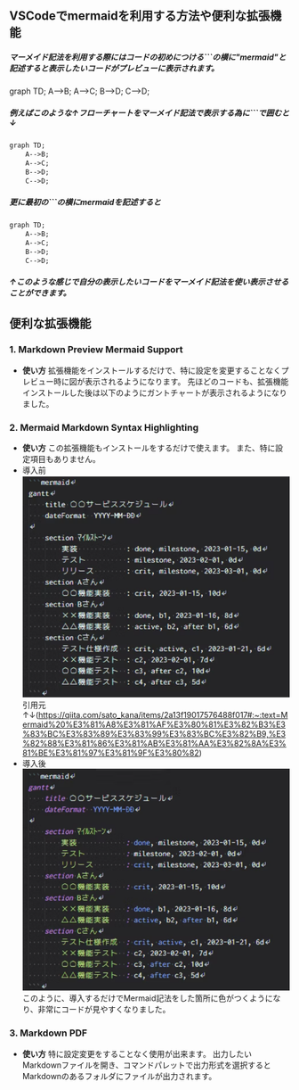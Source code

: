 ## VSCodeでmermaidを利用する方法や便利な拡張機能

##### マーメイド記法を利用する際にはコードの初めにつける```の横に"mermaid"と記述すると表示したいコードがプレビューに表示されます。

graph TD;
    A-->B;
    A-->C;
    B-->D;
    C-->D;
##### 例えばこのような↑フローチャートをマーメイド記法で表示する為に```で囲むと↓

```
graph TD;
    A-->B;
    A-->C;
    B-->D;
    C-->D;
```
##### 更に最初の```の横にmermaidを記述すると
```mermaid
graph TD;
    A-->B;
    A-->C;
    B-->D;
    C-->D;
```
##### ↑このような感じで自分の表示したいコードをマーメイド記法を使い表示させることができます。

## 便利な拡張機能

### 1. Markdown Preview Mermaid Support
- **使い方**
拡張機能をインストールするだけで、特に設定を変更することなくプレビュー時に図が表示されるようになります。
先ほどのコードも、拡張機能インストールした後は以下のようにガントチャートが表示されるようになりました。

### 2. Mermaid Markdown Syntax Highlighting
- **使い方**
この拡張機能もインストールをするだけで使えます。
また、特に設定項目もありません。
- 導入前
![写真](image/../images/syasin.png)
引用元↑↓(https://qiita.com/sato_kana/items/2a13f19017576488f017#:~:text=Mermaid%20%E3%81%A8%E3%81%AF%E3%80%81%E3%82%B3%E3%83%BC%E3%83%89%E3%83%99%E3%83%BC%E3%82%B9,%E3%82%88%E3%81%86%E3%81%AB%E3%81%AA%E3%82%8A%E3%81%BE%E3%81%97%E3%81%9F%E3%80%82)
- 導入後
![写真2](images/syasin2.png)
このように、導入するだけでMermaid記法をした箇所に色がつくようになり、非常にコードが見やすくなりました。

### 3. Markdown PDF
- **使い方**
特に設定変更をすることなく使用が出来ます。
出力したいMarkdownファイルを開き、コマンドパレットで出力形式を選択するとMarkdownのあるフォルダにファイルが出力されます。
